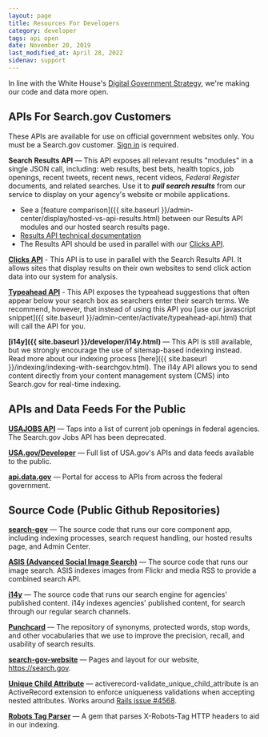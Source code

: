 ```yaml
---
layout: page
title: Resources For Developers
category: developer
tags: api open
date: November 20, 2019
last_modified_at: April 28, 2022
sidenav: support
---
```

In line with the White House's [Digital Government Strategy](https://digital.gov/resources/2012-digital-government-strategy/), we're making our code and data more open.

## APIs For Search.gov Customers

These APIs are available for use on official government websites only. You must be a Search.gov customer. [Sign in](https://search.usa.gov/sites) is required. 

**Search Results API** &mdash; This API exposes all relevant results "modules" in a single JSON call, including: web results, best bets, health topics, job openings, recent tweets, recent news, recent videos, *Federal Register* documents, and related searches. Use it to ***pull search results*** from our service to display on your agency's website or mobile applications. 

* See a [feature comparison]({{ site.baseurl }}/admin-center/display/hosted-vs-api-results.html) between our Results API modules and our hosted search results page.
* [Results API technical documentation](https://open.gsa.gov/api/searchgov-results/)
* The Results API should be used in parallel with our [Clicks API](https://open.gsa.gov/api/searchgov-clicks/).

**[Clicks API](https://open.gsa.gov/api/searchgov-clicks/)**  - This API is to use in parallel with the Search Results API. It allows sites that display results on their own websites to send click action data into our system for analysis.

**[Typeahead API](https://open.gsa.gov/api/searchgov-suggestions/)**  - This API exposes the typeahead suggestions that often appear below your search box as searchers enter their search terms. We recommend, however, that instead of using this API you [use our javascript snippet]({{ site.baseurl }}/admin-center/activate/typeahead-api.html) that will call the API for you.

**[i14y]({{ site.baseurl }}/developer/i14y.html)** &mdash; This API is still available, but we strongly encourage the use of sitemap-based indexing instead. Read more about our indexing process [here]({{ site.baseurl }}/indexing/indexing-with-searchgov.html). The i14y API allows you to send content directly from your content management system (CMS) into Search.gov for real-time indexing.

## APIs and Data Feeds For the Public

**[USAJOBS API](https://developer.usajobs.gov)** &mdash; Taps into a list of current job openings in federal agencies. The Search.gov Jobs API has been deprecated.

**[USA.gov/Developer](https://www.usa.gov/developer)** &mdash; Full list of USA.gov's APIs and data feeds available to the public.

**[api.data.gov](https://api.data.gov)** &mdash; Portal for access to APIs from across the federal government. 

## Source Code (Public Github Repositories)

**[search-gov](https://github.com/GSA/search-gov)** &mdash; The source code that runs our core component app, including indexing processes, search request handling, our hosted results page, and Admin Center.

**[ASIS (Advanced Social Image Search)](https://github.com/GSA/asis)** &mdash; The source code that runs our image search. ASIS indexes images from Flickr and media RSS to provide a combined search API.

**[i14y](https://github.com/GSA/i14y)** &mdash; The source code that runs our search engine for agencies' published content. i14y indexes agencies' published content, for search through our regular search channels.

**[Punchcard](https://github.com/GSA/punchcard)** &mdash; The repository of synonyms, protected words, stop words, and other vocabularies that we use to improve the precision, recall, and usability of search results.

**[search-gov-website](https://github.com/gsa/search-gov-website)** &mdash; Pages and layout for our website, <https://search.gov>.

**[Unique Child Attribute](https://github.com/GSA/activerecord-validate_unique_child_attribute)** &mdash; activerecord-validate_unique_child_attribute is an ActiveRecord extension to enforce uniqueness validations when accepting nested attributes. Works around [Rails issue #4568](https://github.com/rails/rails/issues/4568).

**[Robots Tag Parser](https://github.com/GSA/robots_tag_parser)** &mdash; A gem that parses X-Robots-Tag HTTP headers to aid in our indexing.